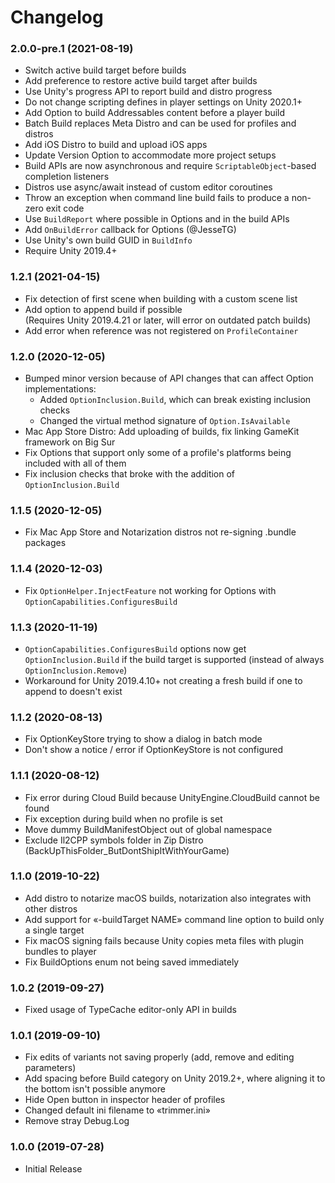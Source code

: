 # Changelog

### 2.0.0-pre.1 (2021-08-19)
* Switch active build target before builds
* Add preference to restore active build target after builds
* Use Unity's progress API to report build and distro progress
* Do not change scripting defines in player settings on Unity 2020.1+
* Add Option to build Addressables content before a player build
* Batch Build replaces Meta Distro and can be used for profiles and distros
* Add iOS Distro to build and upload iOS apps
* Update Version Option to accommodate more project setups
* Build APIs are now asynchronous and require `ScriptableObject`-based completion listeners
* Distros use async/await instead of custom editor coroutines
* Throw an exception when command line build fails to produce a non-zero exit code
* Use `BuildReport` where possible in Options and in the build APIs
* Add `OnBuildError` callback for Options (@JesseTG)
* Use Unity's own build GUID in `BuildInfo`
* Require Unity 2019.4+

### 1.2.1 (2021-04-15)
* Fix detection of first scene when building with a custom scene list
* Add option to append build if possible<br>
  (Requires Unity 2019.4.21 or later, will error on outdated patch builds)
* Add error when reference was not registered on `ProfileContainer`

### 1.2.0 (2020-12-05)
* Bumped minor version because of API changes that can affect Option implementations:
  * Added `OptionInclusion.Build`, which can break existing inclusion checks
  * Changed the virtual method signature of `Option.IsAvailable`
* Mac App Store Distro: Add uploading of builds, fix linking GameKit framework on Big Sur
* Fix Options that support only some of a profile's platforms being included with all of them
* Fix inclusion checks that broke with the addition of `OptionInclusion.Build`

### 1.1.5 (2020-12-05)
* Fix Mac App Store and Notarization distros not re-signing .bundle packages

### 1.1.4 (2020-12-03)
* Fix `OptionHelper.InjectFeature` not working for Options with `OptionCapabilities.ConfiguresBuild`

### 1.1.3 (2020-11-19)
* `OptionCapabilities.ConfiguresBuild` options now get `OptionInclusion.Build` if the build target is supported (instead of always `OptionInclusion.Remove`)
* Workaround for Unity 2019.4.10+ not creating a fresh build if one to append to doesn't exist

### 1.1.2 (2020-08-13)
* Fix OptionKeyStore trying to show a dialog in batch mode
* Don't show a notice / error if OptionKeyStore is not configured

### 1.1.1 (2020-08-12)
* Fix error during Cloud Build because UnityEngine.CloudBuild cannot be found
* Fix exception during build when no profile is set
* Move dummy BuildManifestObject out of global namespace
* Exclude Il2CPP symbols folder in Zip Distro (BackUpThisFolder_ButDontShipItWithYourGame)

### 1.1.0 (2019-10-22)
* Add distro to notarize macOS builds, notarization also integrates with other distros
* Add support for «-buildTarget NAME» command line option to build only a single target
* Fix macOS signing fails because Unity copies meta files with plugin bundles to player
* Fix BuildOptions enum not being saved immediately

### 1.0.2 (2019-09-27)
* Fixed usage of TypeCache editor-only API in builds

### 1.0.1 (2019-09-10)
* Fix edits of variants not saving properly (add, remove and editing parameters)
* Add spacing before Build category on Unity 2019.2+, where aligning it to the bottom isn't possible anymore
* Hide Open button in inspector header of profiles
* Changed default ini filename to «trimmer.ini»
* Remove stray Debug.Log

### 1.0.0 (2019-07-28)
* Initial Release
